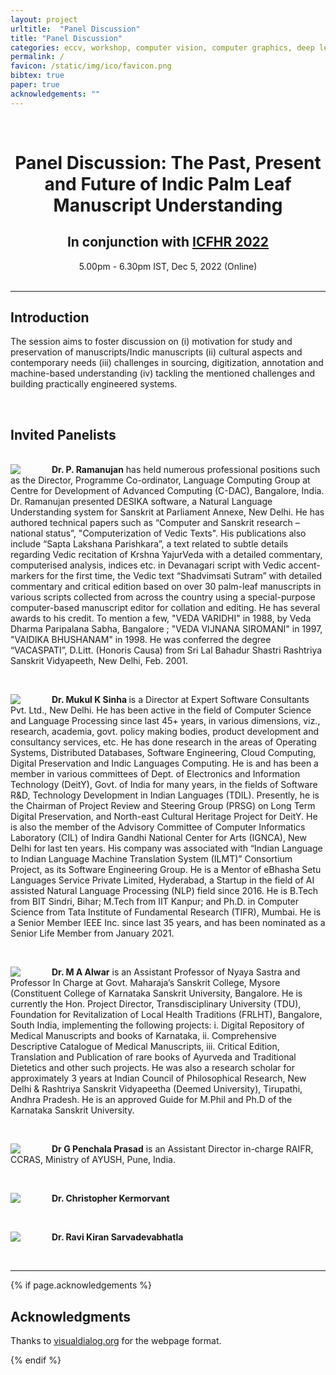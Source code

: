 ```yaml
---
layout: project
urltitle:  "Panel Discussion"
title: "Panel Discussion"
categories: eccv, workshop, computer vision, computer graphics, deep learning, generative modeling, visual learning, simulation environments, robotics, machine learning, reinforcement learning
permalink: /
favicon: /static/img/ico/favicon.png
bibtex: true
paper: true
acknowledgements: ""
---
```


<br>
<div class="row">
  <div class="col-xs-12">
    <center><h1>Panel Discussion: The Past, Present and Future of Indic Palm Leaf Manuscript Understanding</h1></center>
    <center><h2>In conjunction with <a href="https://icfhr2022.org/">ICFHR 2022</a></h2></center>
    <center><span style="font-weight:400;">5.00pm - 6.30pm IST, Dec 5, 2022 (Online) </span></center>
    <center><span style="color:#e74c3c;font-weight:400;"></span></center>
    <br/>
  </div>
</div>

<hr>

<div class="row" id="intro">
  <div class="col-xs-12">
    <h2>Introduction</h2>
  </div>
</div>
<div class="row">
  <div class="col-xs-12">
    <p>
The session aims to foster discussion on (i) motivation for study and preservation of manuscripts/Indic manuscripts (ii) cultural aspects and contemporary needs (iii) challenges in sourcing, digitization, annotation and machine-based understanding (iv) tackling the mentioned challenges and building practically engineered systems.
    </p>
  </div>
</div> <br>



<div class="row" id="speakers">
  <div class="col-xs-12">
    <h2>Invited Panelists</h2>
  </div>
</div><br>

<div class="row">
  <div class="col-md-12">    
    <img class="people-pic" style="float:left;margin-right:50px;" src="{{ "/static/img/people/p-ramanujan.jpeg" | prepend:site.baseurl }}">
      <b>Dr. P. Ramanujan</b> has held numerous professional positions such as the Director, Programme Co-ordinator, Language Computing Group at Centre for Development of Advanced Computing (C-DAC), Bangalore, India. Dr. Ramanujan presented DESIKA software, a Natural Language Understanding system for Sanskrit at Parliament Annexe, New Delhi. He has authored technical papers such as “Computer and Sanskrit research – national status”,  "Computerization of Vedic Texts". His publications also include “Sapta Lakshana Parishkara”, a text related to subtle details regarding Vedic recitation of Krshna YajurVeda with a detailed commentary, computerised analysis, indices etc. in Devanagari script with Vedic accent-markers for the first time, the Vedic text “Shadvimsati Sutram” with detailed commentary and critical edition based on over 30 palm-leaf manuscripts in various scripts collected from across the country using a special-purpose computer-based manuscript editor for collation and editing. He has several awards to his credit. To mention a few, "VEDA VARIDHI" in 1988, by Veda Dharma Paripalana Sabha, Bangalore ; "VEDA VIJNANA SIROMANI" in 1997, "VAIDIKA BHUSHANAM" in 1998. He was conferred the degree “VACASPATI”, D.Litt. (Honoris Causa) from Sri Lal Bahadur Shastri Rashtriya Sanskrit Vidyapeeth, New Delhi, Feb. 2001.</p>
  </div>
</div><br>

<div class="row">
  <div class="col-md-12">
    <img class="people-pic" style="float:left;margin-right:50px;" src="{{ "/static/img/people/mukulsinha.jpeg" | prepend:site.baseurl }}">
    <p>
      <b>Dr. Mukul K Sinha </b> is a Director at Expert Software Consultants Pvt. Ltd., New Delhi. He has been active in the field of Computer Science and Language Processing since last 45+ years, in various dimensions, viz., research, academia, govt. policy making bodies, product development and consultancy services, etc. He has done research in the areas of Operating Systems, Distributed Databases, Software Engineering, Cloud Computing, Digital Preservation and Indic Languages Computing. He is and has been a member in various committees of Dept. of Electronics and Information Technology (DeitY), Govt. of India for many years, in the fields of Software R&D, Technology Development in Indian Languages (TDIL). Presently, he is the Chairman of Project Review and Steering Group (PRSG) on Long Term Digital Preservation, and North-east Cultural Heritage Project for DeitY. He is also the member of the Advisory Committee of Computer Informatics Laboratory (CIL) of Indira Gandhi National Center for Arts (IGNCA), New Delhi for last ten years.   His company was associated with “Indian Language to Indian Language Machine Translation System (ILMT)” Consortium Project, as its Software Engineering Group. He is a Mentor of eBhasha Setu Languages Service Private Limited, Hyderabad, a Startup in the field of AI assisted Natural Language Processing (NLP) field since 2016. He is B.Tech from BIT Sindri, Bihar; M.Tech from IIT Kanpur; and Ph.D. in Computer Science from Tata Institute of Fundamental Research (TIFR), Mumbai. He is a Senior Member IEEE Inc. since last 35 years, and has been nominated as a Senior Life Member from January 2021.
    </p>
  </div>
</div><br>

<div class="row">
  <div class="col-md-12">
    <img class="people-pic" style="float:left;margin-right:50px;" src="{{ "/static/img/people/ma-alwar.jpg" | prepend:site.baseurl }}">
    <p>
      <b>Dr. M A Alwar</b> is an Assistant Professor of Nyaya Sastra and Professor In Charge at Govt. Maharaja’s Sanskrit College, Mysore (Constituent College of Karnataka Sanskrit University, Bangalore. He is currently the Hon. Project Director, Transdisciplinary University (TDU), Foundation for
Revitalization of Local Health Traditions (FRLHT), Bangalore, South India, implementing the following projects: i. Digital Repository of Medical Manuscripts and books of Karnataka, ii. Comprehensive Descriptive Catalogue of Medical Manuscripts, iii. Critical Edition, Translation and Publication of rare books of Ayurveda and Traditional Dietetics and other such projects. He was also a research scholar for approximately 3 years at Indian Council of Philosophical Research, New Delhi & Rashtriya Sanskrit Vidyapeetha (Deemed University), Tirupathi, Andhra Pradesh. He is an approved Guide for M.Phil and Ph.D of the Karnataka Sanskrit University.</p>
  </div>
</div><br>

<div class="row">
  <div class="col-md-12">
    <img class="people-pic" style="float:left;margin-right:50px;" src="{{ "/static/img/people/gp-prasad.jpeg" | prepend:site.baseurl }}">
    <p>
      <b>Dr G Penchala Prasad</b> is an Assistant Director in-charge RAIFR, CCRAS, Ministry of AYUSH, Pune, India.
    </p>
  </div>
</div><br>

<div class="row">
  <div class="col-md-12">
    <img class="people-pic" style="float:left;margin-right:50px;" src="{{ "/static/img/people/kermorvant.jpeg" | prepend:site.baseurl }}">
    <p>
      <b>Dr. Christopher Kermorvant</b>  
    </p>
  </div>
</div><br>

<div class="row">
  <div class="col-md-12">
    <img class="people-pic" style="float:left;margin-right:50px;" src="{{ "/static/img/people/ravipic.jpeg" | prepend:site.baseurl }}">
    <p>
      <b>Dr. Ravi Kiran Sarvadevabhatla</b>  
    </p>
  </div>
</div><br>

</div>

<hr>

{% if page.acknowledgements %}
<div class="row">
  <div class="col-xs-12">
    <h2>Acknowledgments</h2>
  </div>
</div>
<a name="/acknowledgements"></a>
<div class="row">
  <div class="col-xs-12">
    <p>
      Thanks to <span style="color:#1a1aff;font-weight:400;"> <a href="https://visualdialog.org/">visualdialog.org</a></span> for the webpage format.
    </p>
  </div>
</div>
{% endif %}

<br>

